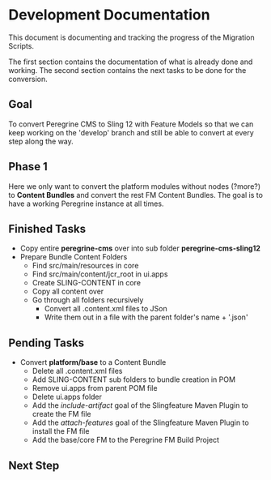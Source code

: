 # Development Documentation

This document is documenting and tracking the progress of the Migration Scripts.

The first section contains the documentation of what is already done and working.
The second section contains the next tasks to be done for the conversion.

## Goal

To convert Peregrine CMS to Sling 12 with Feature Models so that we can keep working
on the 'develop' branch and still be able to convert at every step along the way.

## Phase 1

Here we only want to convert the platform modules without nodes (?more?) to **Content
Bundles** and convert the rest FM Content Bundles. The goal is to have a working
Peregrine instance at all times.

## Finished Tasks

* Copy entire **peregrine-cms** over into sub folder **peregrine-cms-sling12**
* Prepare Bundle Content Folders
    * Find src/main/resources in core
    * Find src/main/content/jcr_root in ui.apps
    * Create SLING-CONTENT in core
    * Copy all content over
    * Go through all folders recursively
        * Convert all .content.xml files to JSon
        * Write them out in a file with the parent folder's name + '.json'
            

## Pending Tasks

* Convert **platform/base** to a Content Bundle
    * Delete all .content.xml files
    * Add SLING-CONTENT sub folders to bundle creation in POM
    * Remove ui.apps from parent POM file
    * Delete ui.apps folder
    * Add the *include-artifact* goal of the Slingfeature Maven Plugin to create the FM file
    * Add the *attach-features* goal of the Slingfeature Maven Plugin to install the FM file
    * Add the base/core FM to the Peregrine FM Build Project
        
## Next Step 